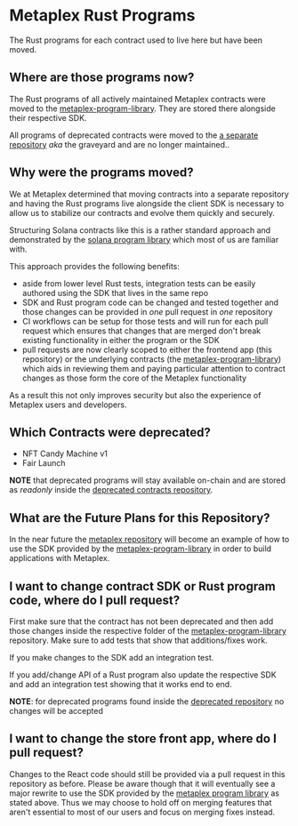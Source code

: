 # Metaplex Rust Programs

The Rust programs for each contract used to live here but have been moved.

## Where are those programs now?

The Rust programs of all actively maintained Metaplex contracts were moved to the
[metaplex-program-library][mpl]. They are stored there alongside their respective SDK.

All programs of deprecated contracts were moved to the [a separate repository][deprecated]
_aka_ the graveyard and are no longer maintained..

## Why were the programs moved?

We at Metaplex determined that moving contracts into a separate repository and having the Rust
programs live alongside the client SDK is necessary to allow us to stabilize our contracts and
evolve them quickly and securely.

Structuring Solana contracts like this is a rather standard approach and demonstrated by the
[solana program library][spl] which most of us are familiar with.

This approach provides the following benefits:

- aside from lower level Rust tests, integration tests can be easily authored using the SDK
  that lives in the same repo
- SDK and Rust program code can be changed and tested together and those changes can be
  provided in _one_ pull request in _one_ repository
- CI workflows can be setup for those tests and will run for each pull request which ensures that
  changes that are merged don't break existing functionality in either the program or the SDK
- pull requests are now clearly scoped to either the frontend app (this repository) or the
  underlying contracts (the [metaplex-program-library][mpl]) which aids in reviewing them and
  paying particular attention to contract changes as those form the core of the Metaplex
  functionality

As a result this not only improves security but also the experience of Metaplex users and
developers.

## Which Contracts were deprecated?

- NFT Candy Machine v1
- Fair Launch 

**NOTE** that deprecated programs will stay available on-chain and are stored as _readonly_
inside the [deprecated contracts repository][deprecated].

## What are the Future Plans for this Repository?
 
In the near future the [metaplex repository][metaplex] will become an example
of how to use the SDK provided by the [metaplex-program-library][mpl] in order to build
applications with Metaplex.

## I want to change contract SDK or Rust program code, where do I pull request?

First make sure that the contract has not been deprecated and then add those changes inside the
respective folder of the [metaplex-program-library][mpl] repository. Make sure to add tests
that show that additions/fixes work.

If you make changes to the SDK add an integration test.

If you add/change API of a Rust program also update the respective SDK and add an integration
test showing that it works end to end.

**NOTE**: for deprecated programs found inside the [deprecated
repository][deprecated] no changes will be accepted

## I want to change the store front app, where do I pull request?

Changes to the React code should still be provided via a pull request in this repository as
before.
Please be aware though that it will eventually see a major rewrite to use the SDK provided by
the [metaplex program library][mpl] as stated above. Thus we may choose to hold off on
merging features that aren't essential to most of our users and focus on merging fixes instead.

[mpl]:https://github.com/streamdao/nft-marketplace-program-library
[spl]:https://github.com/solana-labs/solana-program-library
[metaplex]:https://github.com/streamdao/nft-marketplace
[deprecated]:https://github.com/metaplex-foundation/the-graveyard
